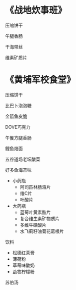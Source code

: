 # 《战地炊事班》    

压缩饼干                                                        

午腿香肠                                                        

干海带丝                                                        

维素矿质片                                                                                                                           

# 《黄埔军校食堂》

压缩饼干

比巴卜泡泡糖

金箭鱼皮脆

DOVE巧克力

午餐方腿香肠

鲤鱼焙面

五谷道场老坛酸菜

好多鱼海苔味

- 小药瓶
  - 阿司匹林肠溶片
  - 维C片
  - 叶酸片
- 大药瓶
  - 蓝莓叶黄素酯片
  - 复合维生素矿物质片
  - 多维牛磺酸片
  - 水飞蓟籽油菊花葛根片

饮料

- 松德红茶膏
- 薄荷粉
- 草莓味酸奶
- 勐牧柠檬粉

苏伯汤